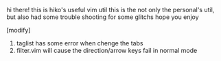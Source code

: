 hi there! this is hiko's useful vim util
this is the not only the personal's util, but also had some trouble shooting for some glitchs
hope you enjoy

[modify]
1. taglist has some error when chenge the tabs
2. filter.vim will cause the direction/arrow keys fail in normal mode
